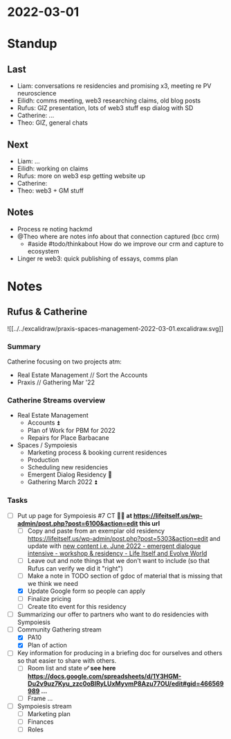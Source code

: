 # 2022-03-01

# Standup

## Last

* Liam: conversations re residencies and promising x3, meeting re PV neuroscience
* Eilidh: comms meeting, web3 researching claims, old blog posts 
* Rufus: GIZ presentation, lots of web3 stuff esp dialog with SD 
* Catherine: ...
* Theo: GIZ, general chats

## Next

* Liam: ...
* Eilidh: working on claims
* Rufus: more on web3 esp getting website up
* Catherine: 
* Theo: web3 + GM stuff

## Notes

* Process re noting hackmd
* @Theo where are notes info about that connection captured (bcc crm)
  * #aside #todo/thinkabout How do we improve our crm and capture to ecosystem 
* Linger re web3: quick publishing of essays, comms plan

# Notes

## Rufus & Catherine

![[../../excalidraw/praxis-spaces-management-2022-03-01.excalidraw.svg]]

### Summary

Catherine focusing on two projects atm:

* Real Estate Management // Sort the Accounts
* Praxis // Gathering Mar '22

### Catherine Streams overview

* Real Estate Management
  * Accounts ⏫
  * Plan of Work for PBM for 2022
  * Repairs for Place Barbacane
* Spaces / Sympoiesis
  * Marketing process & booking current residences
  * Production
  * Scheduling new residencies
  * Emergent Dialog Residency 🔼
  * Gathering March 2022 ⏫

### Tasks

* [ ] Put up page for Sympoiesis #7 CT **🏃‍♂️ at https://lifeitself.us/wp-admin/post.php?post=6100&action=edit this url**
    * [ ] Copy and paste from an exemplar old residency https://lifeitself.us/wp-admin/post.php?post=5303&action=edit and update with [new content i.e. June 2022 - emergent dialogue intensive - workshop & residency - Life Itself and Evolve World](https://docs.google.com/document/d/1qtYszgM3YxUqAjdTqwxfUpO_YKGXvLaozj82MkeZ0ZY/edit#)
    * [ ] Leave out and note things that we don't want to include (so that Rufus can verify we did it "right")
    * [ ] Make a note in TODO section of gdoc of material that is missing that we think we need
  * [x] Update Google form so people can apply 
  * [ ] Finalize pricing
  * [ ] Create tito event for this residency
* [ ] Summarizing our offer to partners who want to do residencies with Sympoiesis
* [ ] Community Gathering stream
  * [x] PA10
  * [x] Plan of action
* [ ] Key information for producing in a briefing doc for ourselves and others so that easier to share with others.
  * [ ] Room list and state **✅ see here https://docs.google.com/spreadsheets/d/1Y3HGM-Du2v9uz7Kyu_zzc0oBIRyLUxMyvmP8Azu77OU/edit#gid=466569989 ...**
  * [ ] Frame ...
* [ ] Sympoiesis stream
  * [ ] Marketing plan
  * [ ] Finances
  * [ ] Roles
